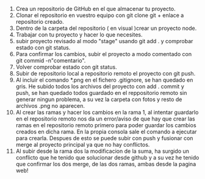1. Crea un repositorio de GitHub en el que almacenar tu proyecto.
2. Clonar el repositorio en vuestro equipo con git clone git + enlace a repositorio creado.
3. Dentro de la carpeta del repositorio ( en visual )crear un proyecto node.
4. Trabajar con tu proyecto y hacer lo que necesites.
5. subir proyecto revisado al modo "stage" usando git add . y comprobar estado con git status. 
6. Para confirmar los cambios, subir el proyecto a modo comentado con git commid -n"comentario".
7. Volver comprobar estado con git status.
8. Subir de repositorio local a repositorio remoto el proyecto con git push.
9. Al incluir el comando *.png en el fichero .gitignore, se han quedado en gris.
He subido todos los archivos del proyecto con add . commit y push, se han quedado todos guardado en el reppositorio remoto sin generar ningun problema, a su vez la carpeta con fotos y resto de archivos .png no aparecen.
10. Al crear las ramas y hacer los cambios en la rama 1, al intentar guardarlo en el repositorio remoto nos da un error/aviso de que hay que crear las ramas en el repositorio remoto primero para poder guardar los cambios creados en dicha rama. En la propia consola sale el comando a ejecutar para crearla. Despues de esto se puede subir con push y fusionar con merge al proyecto principal ya que no hay conflictos.
11. Al subir desde la rama dos la modificacion de la suma, ha surgido un conflicto que he tenido que solucionar desde github y a su vez he tenido que confirmar los dos merge, de las dos ramas, ambas desde la pagina web!
